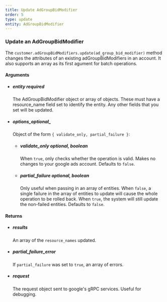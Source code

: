 ```yaml
---
title: Update AdGroupBidModifier 
order: 5
type: update
entity: AdGroupBidModifier 
---
```


### Update an AdGroupBidModifier 


The `customer.adGroupBidModifiers.update(ad_group_bid_modifier)` method changes the attributes of an existing adGroupBidModifiers in an account. It also supports an array as its first agument for batch operations.


#### Arguments

-   ##### entity _required_
    The AdGroupBidModifier object or array of objects. These must have a resource_name field set to identify the entity. Any other fields that you set will be updated.
-   ##### options_optional_
    Object of the form `{ validate_only, partial_failure }`:
    -   ##### validate_only _optional, boolean_
        When `true`, only checks whether the operation is valid. Makes no changes to your google ads account. Defaults to `false`.
    -   ##### partial_failure _optional, boolean_
        Only useful when passing in an array of entities. When `false`, a single failure in the array of entities to update will cause the whole operation to be rolled back. When `true`, the system will still update the non-failed entities. Defaults to `false`.


#### Returns

-   ##### results
    An array of the `resource_names` updated.
-   ##### partial_failure_error
    If `partial_failure` was set to `true`, an array of errors.
-   ##### request
    The request object sent to google's gRPC services. Useful for debugging.

